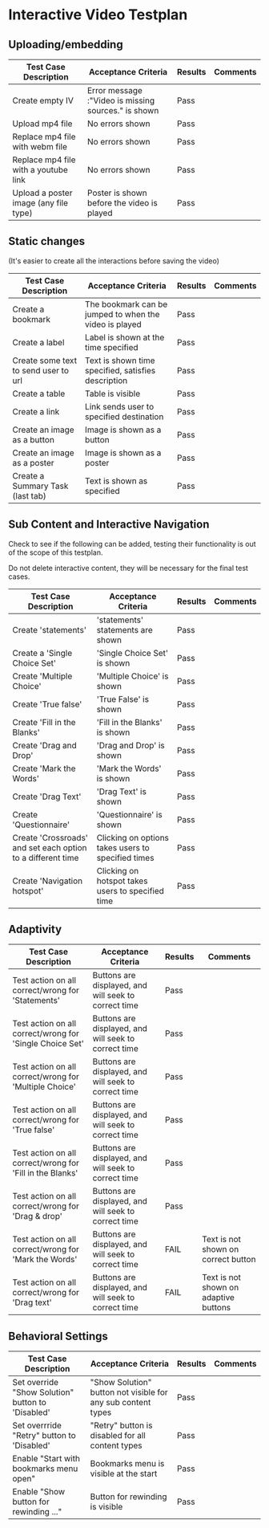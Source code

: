 # Interactive Video Testplan

## Uploading/embedding 

Test Case Description                 | Acceptance Criteria                                 | Results | Comments
------------------------------------- | ----------------------------------------------------| --------| --------
Create empty IV                       | Error message :"Video is missing sources." is shown | Pass    |  
Upload mp4 file  		                  | No errors shown                                     | Pass    |
Replace mp4 file with webm file       | No errors shown                                     | Pass    |
Replace mp4 file with a youtube link  | No errors shown                                     | Pass    |
Upload a poster image (any file type) | Poster is shown before the video is played          | Pass    |


## Static changes

(It's easier to create all the interactions before saving the video) 

Test Case Description                 | Acceptance Criteria                                    | Results | Comments
------------------------------------- | -------------------------------------------------------| --------| --------
Create a bookmark                     | The bookmark can be jumped to when the video is played | Pass    |
Create a label                        | Label is shown at the time specified                   | Pass    |
Create some text to send user to url  | Text is shown time specified, satisfies description    | Pass    |
Create a table                        | Table is visible                                       | Pass    |
Create a link                         | Link sends user to specified destination               | Pass    |
Create an image as a button           | Image is shown as a button                             | Pass    | 
Create an image as a poster           | Image is shown as a poster                             | Pass    |
Create a Summary Task (last tab)      | Text is shown as specified                             | Pass    |



## Sub Content and Interactive Navigation

Check to see if the following can be added, testing their functionality is out of the scope of this testplan. 

Do not delete interactive content, they will be necessary for the final test cases.


Test Case Description        | Acceptance Criteria                               | Results | Comments
---------------------------- | --------------------------------------------------| --------| --------
Create 'statements'          | 'statements' statements are shown                 | Pass    |
Create a 'Single Choice Set' | 'Single Choice Set' is shown                      | Pass    |
Create 'Multiple Choice'     | 'Multiple Choice' is shown                        | Pass    |
Create 'True false'          | 'True False' is shown                             | Pass    |
Create 'Fill in the Blanks'  | 'Fill in the Blanks' is shown                     | Pass    | 
Create 'Drag and Drop'       | 'Drag and Drop' is shown                          | Pass    |
Create 'Mark the Words'      | 'Mark the Words' is shown                         | Pass    |
Create 'Drag Text'           | 'Drag Text' is shown                              | Pass    |
Create 'Questionnaire'       | 'Questionnaire' is shown                          | Pass    |
Create 'Crossroads' and set each option to a different time | Clicking on options takes users to specified times | Pass
Create 'Navigation hotspot'  | Clicking on hotspot takes users to specified time | Pass

## Adaptivity

Test Case Description                                     | Acceptance Criteria                         | Results | Comments
--------------------------------------------------------- | --------------------------------------------| --------| --------
Test action on all correct/wrong for 'Statements'         | Buttons are displayed, and will seek to correct time | Pass    |
Test action on all correct/wrong for 'Single Choice Set'  | Buttons are displayed, and will seek to correct time | Pass    |
Test action on all correct/wrong for 'Multiple Choice'    | Buttons are displayed, and will seek to correct time | Pass    |
Test action on all correct/wrong for 'True false'         | Buttons are displayed, and will seek to correct time | Pass    |
Test action on all correct/wrong for 'Fill in the Blanks' | Buttons are displayed, and will seek to correct time | Pass    |
Test action on all correct/wrong for 'Drag & drop'        | Buttons are displayed, and will seek to correct time | Pass    |
Test action on all correct/wrong for 'Mark the Words'     | Buttons are displayed, and will seek to correct time | FAIL    | Text is not shown on correct button 
Test action on all correct/wrong for 'Drag text'          | Buttons are displayed, and will seek to correct time | FAIL    | Text is not shown on adaptive buttons

## Behavioral Settings


Test Case Description                            | Acceptance Criteria                                          | Results | Comments
------------------------------------------------ | -------------------------------------------------------------| --------| --------
Set override "Show Solution" button to 'Disabled'| "Show Solution" button not visible for any sub content types | Pass    | 
Set overrride "Retry" button to 'Disabled'       | "Retry" button is disabled for all content types             | Pass    |
Enable "Start with bookmarks menu open"          | Bookmarks menu is visible at the start                       | Pass    |
Enable "Show button for rewinding ..."           | Button for rewinding is visible                              | Pass    |
